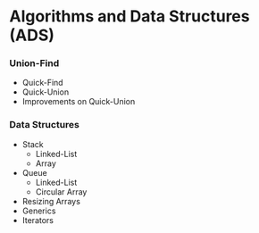 # Algorithms and Data Structures (ADS)

### Union-Find
  * Quick-Find
  * Quick-Union
  * Improvements on Quick-Union

### Data Structures
  * Stack
    * Linked-List
    * Array
  * Queue
    * Linked-List
    * Circular Array
  * Resizing Arrays
  * Generics
  * Iterators
